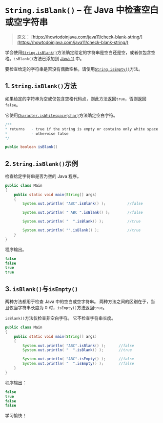 # `String.isBlank()` – 在 Java 中检查空白或空字符串

> 原文： [https://howtodoinjava.com/java11/check-blank-string/](https://howtodoinjava.com/java11/check-blank-string/)

学会使用[`String.isBlank()`](https://docs.oracle.com/en/java/javase/12/docs/api/java.base/java/lang/String.html#isBlank())方法确定给定的字符串是空白还是空，或者仅包含空格。`isBlank()`方法已添加到 [Java 11](https://howtodoinjava.com/java11/features-enhancements/) 中。

要检查给定的字符串是否没有偶数空格，请使用[`String.isEmpty()`](https://howtodoinjava.com/java/string/always-use-length-instead-of-equals-to-check-empty-string-in-java/)方法。

## 1\. `String.isBlank()`方法

如果给定的字符串为空或仅包含空格代码点，则此方法返回`true`，否则返回`false`。

它使用[`Character.isWhitespace(char)`](https://docs.oracle.com/en/java/javase/12/docs/api/java.base/java/lang/Character.html#isWhitespace(int))方法确定空白字符。

```java
/**
* returns 	- true if the string is empty or contains only white space codepoints
*			- otherwise false
*/

public boolean isBlank()

```

## 2\. `String.isBlank()`示例

检查给定字符串是否为空的 Java 程序。

```java
public class Main 
{
	public static void main(String[] args) 
	{
		System.out.println( "ABC".isBlank() );			//false

		System.out.println( " ABC ".isBlank() );		//false

		System.out.println( "  ".isBlank() );			//true

		System.out.println( "".isBlank() );				//true
	}
}

```

程序输出。

```java
false
false
true
true

```

## 3\. `isBlank()`与`isEmpty()`

两种方法都用于检查 Java 中的空白或空字符串。 两种方法之间的区别在于，当且仅当字符串长度为 0 时，`isEmpty()`方法返回`true`。

`isBlank()`方法仅检查非空白字符。 它不检查字符串长度。

```java
public class Main 
{
	public static void main(String[] args) 
	{
		System.out.println( "ABC".isBlank() );		//false
		System.out.println( "  ".isBlank() );		//true

		System.out.println( "ABC".isEmpty() );		//false
		System.out.println( "  ".isEmpty() );		//false
	}
}

```

程序输出：

```java
false
true
false
false

```

学习愉快！